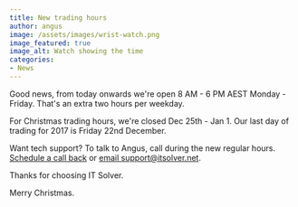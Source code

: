 ```yaml
---
title: New trading hours
author: angus
image: /assets/images/wrist-watch.png
image_featured: true
image_alt: Watch showing the time
categories:
- News
---
```

Good news, from today onwards we're open 8 AM - 6 PM AEST Monday - Friday. That's an extra two hours per weekday.

For Christmas trading hours, we're closed Dec 25th - Jan 1. Our last day of trading for 2017 is Friday 22nd December.

Want tech support? To talk to Angus, call during the new regular hours. [Schedule a call back](/contact/) or [email support@itsolver.net](mailto:support@itsolver.net).

Thanks for choosing IT Solver.

Merry Christmas.
